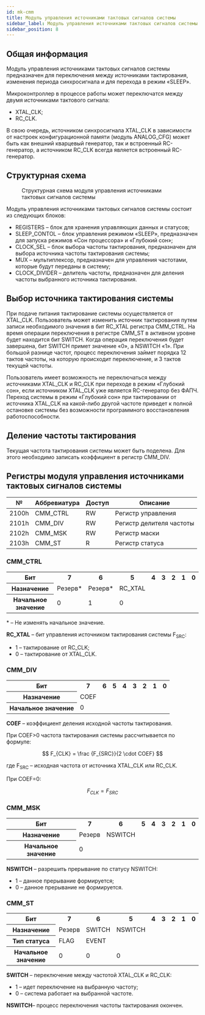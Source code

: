 ```yaml
---
id: mk-cmm
title: Модуль управления источниками тактовых сигналов системы
sidebar_label: Модуль управления источниками тактовых сигналов системы
sidebar_position: 8
---
```


## Общая информация

Модуль управления источниками тактовых сигналов системы предназначен для переключения между источниками тактирования, изменения периода синхросигнала и для перехода в режим «SLEEP».

Микроконтроллер в процессе работы может переключатся между двумя источниками тактового сигнала:

- XTAL_CLK;
- RC_CLK.

В свою очередь, источником синхросигнала XTAL_CLK в зависимости от настроек конфигурационной памяти (модуль ANALOG_CFG) может быть как внешний кварцевый генератор, так и встроенный RC-генератор, а источником RC_CLK всегда является встроенный RC-генератор.

## Структурная схема

<div className="doc-image-container">
<figure>
  <img src="/img/5400TP105-003/cmm/Управление_иточниками_тактовых_сигналов.svg" alt="" />
  <figcaption  className="doc-image-container__image-title">Структурная схема модуля управления источниками тактовых сигналов системы</figcaption>
</figure>
</div>

Модуль управления источниками тактовых сигналов системы состоит из следующих блоков:

- REGISTERS – блок для хранения управляющих данных и статусов;
- SLEEP_CONTOL – блок управления режимом «SLEEP», предназначен для запуска режимов «Сон процессора» и «Глубокий сон»;
- CLOCK_SEL – блок выбора частоты тактирования, предназначен для выбора источника частоты тактирования системы;
- MUX – мультиплексор, предназначен для управления частотами, которые будут переданы в систему;
- CLOCK_DIVIDER – делитель частоты, предназначен для деления частоты выбранного источника тактирования.

## Выбор источника тактирования системы

При подаче питания тактирование системы осуществляется от XTAL_CLK. Пользователь может изменить источник тактирования путем записи необходимого значения в бит RC_XTAL регистра CMM_CTRL. На время операции переключения в регистре CMM_ST в активном уровне будет находится бит SWITCH. Когда операция переключения будет завершена, бит SWITCH примет значение «0», а NSWITCH «1». При большой разнице частот, процесс переключения займет порядка 12 тактов частоты, на которую происходит переключение, и 3 тактов текущей частоты.

Пользователь имеет возможность не переключаться между источниками XTAL_CLK и RC_CLK при переходе в режим «Глубокий сон», если источником XTAL_CLK уже является RC-генератор без ФАПЧ. Переход системы в режим «Глубокий сон» при тактировании от источника XTAL_CLK на какой-либо другой частоте приведет к полной остановке системы без возможности программного восстановления работоспособности.

## Деление частоты тактирования

Текущая частота тактирования системы может быть поделена. Для этого необходимо записать коэффициент в регистр CMM_DIV.

## Регистры модуля управления источниками тактовых сигналов системы

| №     | Аббревиатура | Доступ | Описание                 |
| ----- | ------------ | ------ | ------------------------ |
| 2100h | CMM_CTRL     | RW     | Регистр управления       |
| 2101h | CMM_DIV      | RW     | Регистр делителя частоты |
| 2102h | CMM_MSK      | RW     | Регистр маски            |
| 2103h | CMM_ST       | R      | Регистр статуса          |

### CMM_CTRL

<table className="table">
<tbody>
 
  <tr>
    <th >Бит</th>
    <th >7</th>
    <th >6</th>
    <th >5</th>
    <th >4</th>
    <th >3</th>
    <th >2</th>
    <th >1</th>
    <th >0</th>
  </tr>

  <tr>
    <th >Назначение</th>
    <td  colSpan={5} >Резерв*</td>
    <td  colSpan={2} >Резерв*</td>
    <td >RC_XTAL</td>
  </tr>

  <tr>
    <th >Начальное значение</th>
    <td colSpan={5} >0</td>
    <td colSpan={2} >1</td>
     <td >0</td>
  </tr>
</tbody>
</table>

\* – Не изменять начальное значение.

**RC_XTAL** – бит управления источником тактирования системы F<sub>SRC</sub>:

- 1 – тактирование от RC_CLK;
- 0 – тактирование от XTAL_CLK.

### CMM_DIV

<table className="table">
<tbody>
 
  <tr>
    <th >Бит</th>
    <th >7</th>
    <th >6</th>
    <th >5</th>
    <th >4</th>
    <th >3</th>
    <th >2</th>
    <th >1</th>
    <th >0</th>
  </tr>

  <tr>
    <th >Назначение</th>
    <td colSpan={8} >COEF</td>
  </tr>

  <tr>
    <th >Начальное значение</th>
    <td colSpan={8} >0</td>
  </tr>
</tbody>
</table>

**COEF** – коэффициент деления исходной частоты тактирования.

При COEF>0 частота тактирования системы рассчитывается по формуле:

$$
F_{CLK} = \frac {F_{SRC}}{2 \cdot COEF}
$$

где F<sub>SRC</sub> – исходная частота от источника XTAL_CLK или RC_CLK.

При COEF=0:

$$
F_{CLK} = F_{SRC}
$$

### CMM_MSK

<table className="table">
<tbody>
 
  <tr>
    <th >Бит</th>
    <th >7</th>
    <th >6</th>
    <th >5</th>
    <th >4</th>
    <th >3</th>
    <th >2</th>
    <th >1</th>
    <th >0</th>
  </tr>

  <tr>
    <th >Назначение</th>
    <td colSpan={7}  >Резерв</td>
    <td >NSWITCH</td>
  </tr>

  <tr>
    <th >Начальное значение</th>
    <td colSpan={8} >0</td>
  </tr>
</tbody>
</table>

**NSWITCH** – разрешить прерывание по статусу NSWITCH:

- 1 – данное прерывание формируется;
- 0 – данное прерывание не формируется.

### CMM_ST

<table className="table">
<tbody>
 
  <tr>
    <th >Бит</th>
    <th >7</th>
    <th >6</th>
    <th >5</th>
    <th >4</th>
    <th >3</th>
    <th >2</th>
    <th >1</th>
    <th >0</th>
  </tr>

  <tr>
    <th >Назначение</th>
    <td rowSpan={2} colSpan={6} >Резерв</td>
    <td >SWITCH</td>
    <td >NSWITCH</td>
  </tr>
    <tr>
    <th >Тип статуса</th>
    <td >FLAG</td>
    <td >EVENT</td>
  </tr>

  <tr>
    <th >Начальное значение</th>
    <td colSpan={6} >0</td>
    <td >0</td>
    <td >0</td>
  </tr>
</tbody>
</table>

**SWITCH** – переключение между частотой XTAL_CLK и RC_CLK:

- 1 – идет переключение на выбранную частоту;
- 0 – система работает на выбранной частоте.

**NSWITCH**– процесс переключения частоты тактирования окончен.

